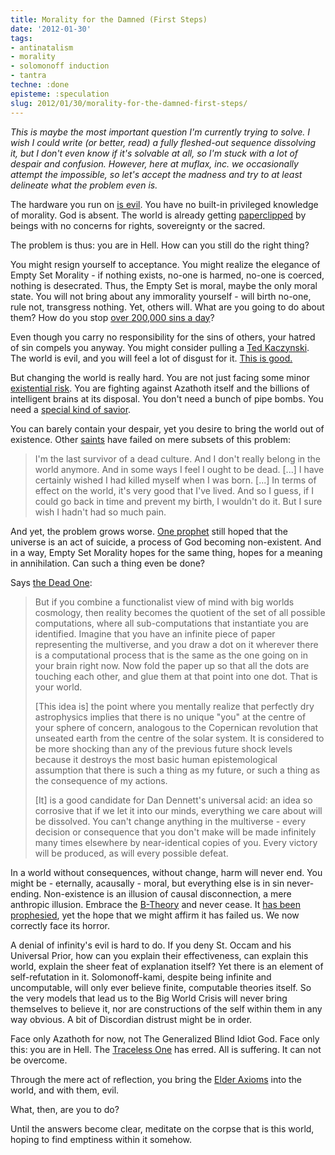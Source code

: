 ```yaml
---
title: Morality for the Damned (First Steps)
date: '2012-01-30'
tags:
- antinatalism
- morality
- solomonoff induction
- tantra
techne: :done
episteme: :speculation
slug: 2012/01/30/morality-for-the-damned-first-steps/
---
```


*This is maybe the most important question I'm currently trying to solve. I wish I could write (or better, read) a fully fleshed-out sequence dissolving it, but I don't even know if it's solvable at all, so I'm stuck with a lot of despair and confusion. However, here at muflax, inc. we occasionally attempt the impossible, so let's accept the madness and try to at least delineate what the problem even is.*

The hardware you run on [is evil](http://blog.muflax.com/2012/01/28/the-asymmetry-an-evolutionary-explanation/). You have no built-in privileged knowledge of morality. God is absent. The world is already getting [paperclipped](http://wiki.lesswrong.com/wiki/Paperclip_maximizer) by beings with no concerns for rights, sovereignty or the sacred.

The problem is thus: you are in Hell. How can you still do the right thing?

You might resign yourself to acceptance. You might realize the elegance of Empty Set Morality - if nothing exists, no-one is harmed, no-one is coerced, nothing is desecrated. Thus, the Empty Set is moral, maybe the only moral state. You will not bring about any immorality yourself - will birth no-one, rule not, transgress nothing. Yet, others will. What are you going to do about them? How do you stop [over 200,000 sins a day](http://en.wikipedia.org/wiki/World_population)?

Even though you carry no responsibility for the sins of others, your hatred of sin compels you anyway. You might consider pulling a [Ted Kaczynski](http://en.wikipedia.org/wiki/Ted_Kaczynski). The world is evil, and you will feel a lot of disgust for it. [This is good.](http://meaningness.wordpress.com/2011/07/22/disgust-horror-western-buddhism/)

But changing the world is really hard. You are not just facing some minor [existential risk](http://en.wikipedia.org/wiki/Risks_to_civilization,_humans_and_planet_Earth). You are fighting against Azathoth itself and the billions of intelligent brains at its disposal. You don't need a bunch of pipe bombs. You need a [special kind of savior](http://en.wikipedia.org/wiki/Lelouch_Lamperouge).

You can barely contain your despair, yet you desire to bring the world out of existence. Other [saints](http://en.wikipedia.org/wiki/Richard_Stallman) have failed on mere subsets of this problem:

> I'm the last survivor of a dead culture. And I don't really belong in the world anymore. And in some ways I feel I ought to be dead. [...] I have certainly wished I had killed myself when I was born. [...] In terms of effect on the world, it's very good that I've lived. And so I guess, if I could go back in time and prevent my birth, I wouldn't do it. But I sure wish I hadn't had so much pain.

And yet, the problem grows worse. [One prophet](http://de.wikipedia.org/wiki/Philipp_Mainl%C3%A4nder) still hoped that the universe is an act of suicide, a process of God becoming non-existent. And in a way, Empty Set Morality hopes for the same thing, hopes for a meaning in annihilation. Can such a thing even be done?

Says [the Dead One](http://lesswrong.com/lw/1t0/shock_level_5_big_worlds_and_modal_realism/):

> But if you combine a functionalist view of mind with big worlds cosmology, then reality becomes the quotient of the set of all possible computations, where all sub-computations that instantiate you are identified. Imagine that you have an infinite piece of paper representing the multiverse, and you draw a dot on it wherever there is a computational process that is the same as the one going on in your brain right now. Now fold the paper up so that all the dots are touching each other, and glue them at that point into one dot. That is your world. 
> 
> [This idea is] the point where you mentally realize that perfectly dry astrophysics implies that there is no unique "you" at the centre of your sphere of concern, analogous to the Copernican revolution that unseated earth from the centre of the solar system. It is considered to be more shocking than any of the previous future shock levels because it destroys the most basic human epistemological assumption that there is such a thing as my future, or such a thing as the consequence of my actions. 
>
> [It] is a good candidate for Dan Dennett's universal acid: an idea so corrosive that if we let it into our minds, everything we care about will be dissolved. You can't change anything in the multiverse - every decision or consequence that you don't make will be made infinitely many times elsewhere by near-identical copies of you. Every victory will be produced, as will every possible defeat.

In a world without consequences, without change, harm will never end. You might be - eternally, acausally - moral, but everything else is in sin never-ending. Non-existence is an illusion of causal disconnection, a mere anthropic illusion. Embrace the [B-Theory](http://en.wikipedia.org/wiki/B-theory_of_time) and never cease. It [has been prophesied](http://en.wikipedia.org/wiki/Eternal_return#Friedrich_Nietzsche), yet the hope that we might affirm it has failed us. We now correctly face its horror.

A denial of infinity's evil is hard to do. If you deny St. Occam and his Universal Prior, how can you explain their effectiveness, can explain this world, explain the sheer feat of explanation itself? Yet there is an element of self-refutation in it. Solomonoff-kami, despite being infinite and uncomputable, will only ever believe finite, computable theories itself. So the very models that lead us to the Big World Crisis will never bring themselves to believe it, nor are constructions of the self within them in any way obvious. A bit of Discordian distrust might be in order.

Face only Azathoth for now, not The Generalized Blind Idiot God. Face only this: you are in Hell. The [Traceless One](http://en.wikipedia.org/wiki/Tath%C4%81gata) has erred. All is suffering. It can not be overcome.

Through the mere act of reflection, you bring the [Elder Axioms](http://en.wikipedia.org/wiki/Laws_of_Form) into the world, and with them, evil.

What, then, are you to do? 

Until the answers become clear, meditate on the corpse that is this world, hoping to find emptiness within it somehow.